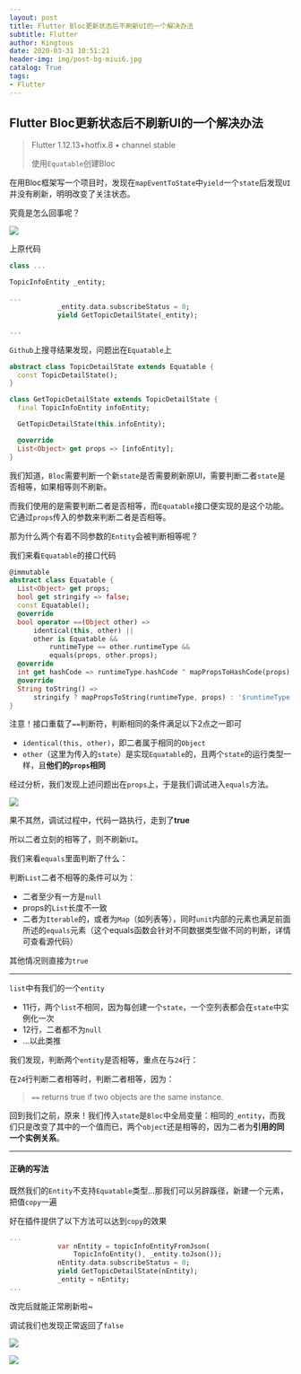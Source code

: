 ```yaml
---
layout: post
title: Flutter Bloc更新状态后不刷新UI的一个解决办法
subtitle: Flutter
author: Kingtous
date: 2020-03-31 10:51:21
header-img: img/post-bg-miui6.jpg
catalog: True
tags:
- Flutter
---
```


## Flutter Bloc更新状态后不刷新UI的一个解决办法

> Flutter 1.12.13+hotfix.8 • channel stable 
>
> 使用`Equatable`创建Bloc

在用Bloc框架写一个项目时，发现在`mapEventToState`中`yield`一个`state`后发现`UI`并没有刷新，明明改变了关注状态。

究竟是怎么回事呢？

![](http://img.kingtous.cn/img/20200331095933.png)

上原代码

```dart
class ...

TopicInfoEntity _entity;

...
            _entity.data.subscribeStatus = 0;
            yield GetTopicDetailState(_entity);

...
```

`Github`上搜寻结果发现，问题出在`Equatable`上

```dart
abstract class TopicDetailState extends Equatable {
  const TopicDetailState();
}

class GetTopicDetailState extends TopicDetailState {
  final TopicInfoEntity infoEntity;

  GetTopicDetailState(this.infoEntity);

  @override
  List<Object> get props => [infoEntity];
}
```

我们知道，`Bloc`需要判断一个新`state`是否需要刷新原UI，需要判断二者`state`是否相等，如果相等则不刷新。

而我们使用的是需要判断二者是否相等，而`Equatable`接口便实现的是这个功能。它通过`props`传入的参数来判断二者是否相等。

那为什么两个有着不同参数的`Entity`会被判断相等呢？

我们来看`Equatable`的接口代码

```dart
@immutable
abstract class Equatable {
  List<Object> get props;
  bool get stringify => false;
  const Equatable();
  @override
  bool operator ==(Object other) =>
      identical(this, other) ||
      other is Equatable &&
          runtimeType == other.runtimeType &&
          equals(props, other.props);
  @override
  int get hashCode => runtimeType.hashCode ^ mapPropsToHashCode(props);
  @override
  String toString() =>
      stringify ? mapPropsToString(runtimeType, props) : '$runtimeType';
}
```

注意！接口重载了`==`判断符，判断相同的条件满足以下2点之一即可

- `identical(this, other)`，即二者属于相同的`Object`
- `other`（这里为传入的`state`）是实现`Equatable`的，且两个`state`的运行类型一样，且**他们的`props`相同**

经过分析，我们发现上述问题出在`props`上，于是我们调试进入`equals`方法。

![](http://img.kingtous.cn/img/20200331101306.png)

果不其然，调试过程中，代码一路执行，走到了**true**

所以二者立刻的相等了，则不刷新`UI`。

我们来看`equals`里面判断了什么：

判断`List`二者不相等的条件可以为：

- 二者至少有一方是`null`
- props的`List`长度不一致
- 二者为`Iterable`的，或者为`Map`（如列表等），同时`unit`内部的元素也满足前面所述的`equals`元素（这个equals函数会针对不同数据类型做不同的判断，详情可查看源代码）

其他情况则直接为`true`

---

`list`中有我们的一个`entity`

- 11行，两个`list`不相同，因为每创建一个`state`，一个空列表都会在`state`中实例化一次
- 12行，二者都不为`null`
- ...以此类推

我们发现，判断两个`entity`是否相等，重点在与`24`行：

在`24`行判断二者相等时，判断二者相等，因为：

>  `==` returns true if two objects are the same instance.

回到我们之前，原来！我们传入`state`是`Bloc`中全局变量：相同的`_entity`，而我们只是改变了其中的一个值而已，两个`object`还是相等的，因为二者为**引用的同一个实例关系**。

****

#### 正确的写法

既然我们的`Entity`不支持`Equatable`类型...那我们可以另辟蹊径，新建一个元素，把值`copy`一遍

好在插件提供了以下方法可以达到`copy`的效果

```dart
...
            var nEntity = topicInfoEntityFromJson(
                TopicInfoEntity(), _entity.toJson());
            nEntity.data.subscribeStatus = 0;
            yield GetTopicDetailState(nEntity);
            _entity = nEntity;
...
```

改完后就能正常刷新啦~

调试我们也发现正常返回了`false`

![](http://img.kingtous.cn/img/image-20200331103852871.png)

![](http://img.kingtous.cn/img/20200331103922.png)